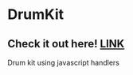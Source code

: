 # DrumKit
## Check it out here! [LINK](https://jesusb25.github.io/DrumKit/)
Drum kit using javascript handlers
